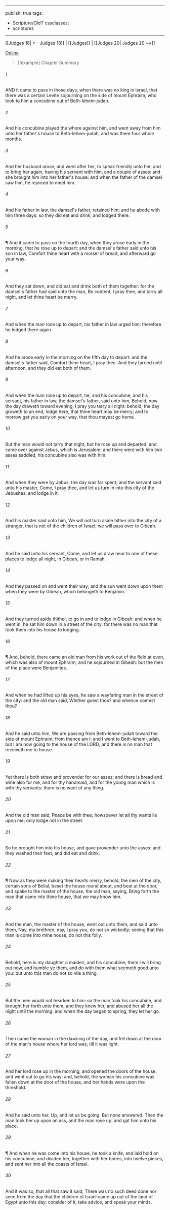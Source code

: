 

---
publish: true
tags:
  - Scripture/OldT
cssclasses:
  - scriptures
---
[[Judges 18| <-- Judges 18]] | [[Judges]] | [[Judges 20| Judges 20 -->]]

[Online](https://churchofjesuschrist.org/study/scriptures/ot/judg/19?lang=eng)

>[!example] Chapter Summary
>
###### 1
AND it came to pass in those days, when there was no king in Israel, that there was a certain Levite sojourning on the side of mount Ephraim, who took to him a concubine out of Beth-lehem-judah.
###### 2
And his concubine played the whore against him, and went away from him unto her father's house to Beth-lehem-judah, and was there four whole months.
###### 3
And her husband arose, and went after her, to speak friendly unto her, and to bring her again, having his servant with him, and a couple of asses: and she brought him into her father's house: and when the father of the damsel saw him, he rejoiced to meet him.
###### 4
And his father in law, the damsel's father, retained him; and he abode with him three days: so they did eat and drink, and lodged there.
###### 5
¶ And it came to pass on the fourth day, when they arose early in the morning, that he rose up to depart: and the damsel's father said unto his son in law, Comfort thine heart with a morsel of bread, and afterward go your way.
###### 6
And they sat down, and did eat and drink both of them together: for the damsel's father had said unto the man, Be content, I pray thee, and tarry all night, and let thine heart be merry.
###### 7
And when the man rose up to depart, his father in law urged him: therefore he lodged there again.
###### 8
And he arose early in the morning on the fifth day to depart: and the damsel's father said, Comfort thine heart, I pray thee.  And they tarried until afternoon, and they did eat both of them.
###### 9
And when the man rose up to depart, he, and his concubine, and his servant, his father in law, the damsel's father, said unto him, Behold, now the day draweth toward evening, I pray you tarry all night: behold, the day groweth to an end, lodge here, that thine heart may be merry; and to morrow get you early on your way, that thou mayest go home.
###### 10
But the man would not tarry that night, but he rose up and departed, and came over against Jebus, which is Jerusalem; and there were with him two asses saddled, his concubine also was with him.
###### 11
And when they were by Jebus, the day was far spent; and the servant said unto his master, Come, I pray thee, and let us turn in into this city of the Jebusites, and lodge in it.
###### 12
And his master said unto him, We will not turn aside hither into the city of a stranger, that is not of the children of Israel; we will pass over to Gibeah.
###### 13
And he said unto his servant, Come, and let us draw near to one of these places to lodge all night, in Gibeah, or in Ramah.
###### 14
And they passed on and went their way; and the sun went down upon them when they were by Gibeah, which belongeth to Benjamin.
###### 15
And they turned aside thither, to go in and to lodge in Gibeah: and when he went in, he sat him down in a street of the city: for there was no man that took them into his house to lodging.
###### 16
¶ And, behold, there came an old man from his work out of the field at even, which was also of mount Ephraim; and he sojourned in Gibeah: but the men of the place were Benjamites.
###### 17
And when he had lifted up his eyes, he saw a wayfaring man in the street of the city: and the old man said, Whither goest thou?  and whence comest thou?
###### 18
And he said unto him, We are passing from Beth-lehem-judah toward the side of mount Ephraim; from thence am I: and I went to Beth-lehem-judah, but I am now going to the house of the LORD; and there is no man that receiveth me to house.
###### 19
Yet there is both straw and provender for our asses; and there is bread and wine also for me, and for thy handmaid, and for the young man which is with thy servants: there is no want of any thing.
###### 20
And the old man said, Peace be with thee; howsoever let all thy wants lie upon me; only lodge not in the street.
###### 21
So he brought him into his house, and gave provender unto the asses: and they washed their feet, and did eat and drink.
###### 22
¶ Now as they were making their hearts merry, behold, the men of the city, certain sons of Belial, beset the house round about, and beat at the door, and spake to the master of the house, the old man, saying, Bring forth the man that came into thine house, that we may know him.
###### 23
And the man, the master of the house, went out unto them, and said unto them, Nay, my brethren, nay, I pray you, do not so wickedly; seeing that this man is come into mine house, do not this folly.
###### 24
Behold, here is my daughter a maiden, and his concubine; them I will bring out now, and humble ye them, and do with them what seemeth good unto you: but unto this man do not so vile a thing.
###### 25
But the men would not hearken to him: so the man took his concubine, and brought her forth unto them; and they knew her, and abused her all the night until the morning: and when the day began to spring, they let her go.
###### 26
Then came the woman in the dawning of the day, and fell down at the door of the man's house where her lord was, till it was light.
###### 27
And her lord rose up in the morning, and opened the doors of the house, and went out to go his way: and, behold, the woman his concubine was fallen down at the door of the house, and her hands were upon the threshold.
###### 28
And he said unto her, Up, and let us be going.  But none answered.  Then the man took her up upon an ass, and the man rose up, and gat him unto his place.
###### 29
¶ And when he was come into his house, he took a knife, and laid hold on his concubine, and divided her, together with her bones, into twelve pieces, and sent her into all the coasts of Israel.
###### 30
And it was so, that all that saw it said, There was no such deed done nor seen from the day that the children of Israel came up out of the land of Egypt unto this day: consider of it, take advice, and speak your minds.



